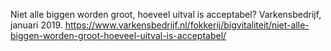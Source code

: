Niet alle biggen worden groot, hoeveel uitval is acceptabel? Varkensbedrijf, januari 2019. https://www.varkensbedrijf.nl/fokkerij/bigvitaliteit/niet-alle-biggen-worden-groot-hoeveel-uitval-is-acceptabel/